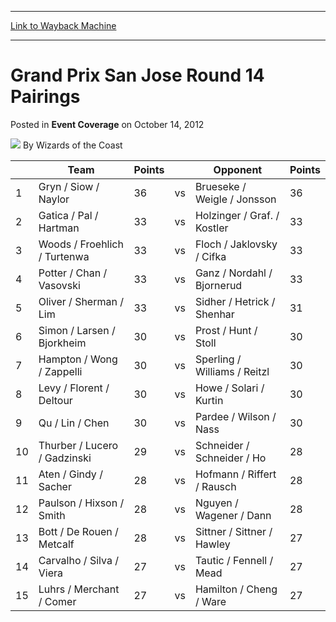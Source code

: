 
---
[Link to Wayback Machine](https://web.archive.org/web/20220702170207/https://magic.wizards.com/en/articles/archive/event-coverage/grand-prix-san-jose-round-14-pairings-2012-10-14)

[_metadata_:author]:- "Wizards of the Coast"
[_metadata_:description]:- "Team Points Opponent Points 1 Gryn / Siow / Naylor 36 vs Brueseke / Weigle / Jonsson 36 2 Gatica / Pal / Hartman 33 vs Holzinger / Graf."
[_metadata_:generator]:- "Drupal 7 (http://drupal.org)"
[_metadata_:node]:- "486216"
[_metadata_:publish_date]:- "2012-10-14"
[_metadata_:source]:- "div-main-content"
[_metadata_:title]:- "Grand Prix San Jose Round 14 Pairings"
[_metadata_:wayback_capture_timestamp]:- "2022-07-02 17:02:07"
[_metadata_:wayback_raw_url]:- "https://web.archive.org/web/20220702170207id_/https://magic.wizards.com/en/articles/archive/event-coverage/grand-prix-san-jose-round-14-pairings-2012-10-14"
[_metadata_:wayback_url]:- "https://magic.wizards.com/en/articles/archive/event-coverage/grand-prix-san-jose-round-14-pairings-2012-10-14"
---


Grand Prix San Jose Round 14 Pairings
=====================================



 Posted in **Event Coverage**
 on October 14, 2012 






![](https://media.magic.wizards.com/styles/auth_small/public/images/person/wizards_author.jpg)
By Wizards of the Coast













|  | Team | Points |  | Opponent | Points |
| --- | --- | --- | --- | --- | --- |
| 1 | Gryn / Siow / Naylor | 36 | vs | Brueseke / Weigle / Jonsson | 36 |
| 2 | Gatica / Pal / Hartman | 33 | vs | Holzinger / Graf. / Kostler | 33 |
| 3 | Woods / Froehlich / Turtenwa | 33 | vs | Floch / Jaklovsky / Cifka | 33 |
| 4 | Potter / Chan / Vasovski | 33 | vs | Ganz / Nordahl / Bjornerud | 33 |
| 5 | Oliver / Sherman / Lim | 33 | vs | Sidher / Hetrick / Shenhar | 31 |
| 6 | Simon / Larsen / Bjorkheim | 30 | vs | Prost / Hunt / Stoll | 30 |
| 7 | Hampton / Wong / Zappelli | 30 | vs | Sperling / Williams / Reitzl | 30 |
| 8 | Levy / Florent / Deltour | 30 | vs | Howe / Solari / Kurtin | 30 |
| 9 | Qu / Lin / Chen | 30 | vs | Pardee / Wilson / Nass | 30 |
| 10 | Thurber / Lucero / Gadzinski | 29 | vs | Schneider / Schneider / Ho | 28 |
| 11 | Aten / Gindy / Sacher | 28 | vs | Hofmann / Riffert / Rausch | 28 |
| 12 | Paulson / Hixson / Smith | 28 | vs | Nguyen / Wagener / Dann | 28 |
| 13 | Bott / De Rouen / Metcalf | 28 | vs | Sittner / Sittner / Hawley | 27 |
| 14 | Carvalho / Silva / Viera | 27 | vs | Tautic / Fennell / Mead | 27 |
| 15 | Luhrs / Merchant / Comer | 27 | vs | Hamilton / Cheng / Ware | 27 |







